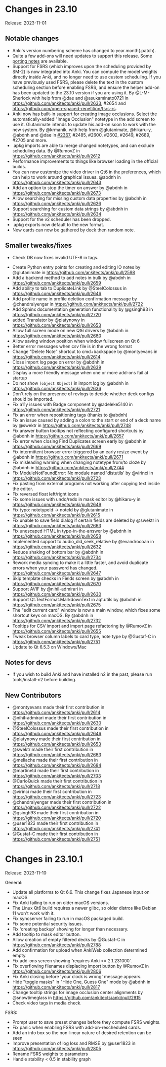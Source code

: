 # Changes in 23.10

Release: 2023-11-01

## Notable changes

* Anki's version numbering scheme has changed to year.month(.patch).
* Quite a few add-ons will need updates to support this release. Some [porting notes](https://forums.ankiweb.net/t/porting-tips-for-anki-23-10/35916) are available.
* Support for FSRS (which improves upon the scheduling provided by SM-2) is now integrated into Anki. You can compute the model weights directly inside Anki, and no longer need to use custom scheduling. If you have previously used FSRS, please delete the text in the custom scheduling section before enabling FSRS, and ensure the helper add-on has been updated to the 23.10 version if you are using it. By @L-M-Sherlock with help from @dae and @asukaminato0721 in https://github.com/ankitects/anki/pull/2633, #2654 and https://github.com/open-spaced-repetition/fsrs-rs.
* Anki now has built-in support for creating image occlusions. Select the automatically-added "Image Occlusion" notetype in the add screen to use it. Glutanimate intends to update his add-on soon to work with the new system. By @krmanik, with help from @glutanimate, @hikaru-y, @abdnh and @dae in [#2367](https://github.com/ankitects/anki/pull/2367), #2485, #2600, #2602, #2649, #2689, #2705 and more.
* .apkg imports are able to merge changed notetypes, and can exclude scheduling data. By @RumovZ in https://github.com/ankitects/anki/pull/2612
* Performance improvements to things like browser loading in the official builds.
* You can now customize the video driver in Qt6 in the preferences, which can help to work around graphical issues. @abdnh in https://github.com/ankitects/anki/pull/2643
* Add an option to stop the timer on answer by @abdnh in https://github.com/ankitects/anki/pull/2673
* Allow searching for missing custom data properties by @abdnh in https://github.com/ankitects/anki/pull/2626
* Support searching for custom data strings by @abdnh in https://github.com/ankitects/anki/pull/2634
* Support for the v2 scheduler has been dropped. 
* .apkg exports now default to the new format.
* New cards can now be gathered by deck then random note.

## Smaller tweaks/fixes

- Check DB now fixes invalid UTF-8 in tags.
* Create Python entry points for creating and editing IO notes by @glutanimate in https://github.com/ankitects/anki/pull/2598
* Add a backend method to add notes in bulk by @abdnh in https://github.com/ankitects/anki/pull/2659
* Add ability to tab to DuplicateLink by @SteelColossus in https://github.com/ankitects/anki/pull/2646
* Add profile name in profile deletion confirmation message by @chandraiyengar in https://github.com/ankitects/anki/pull/2722
* Add Sphinx documentation generation functionality by @gsingh93 in https://github.com/ankitects/anki/pull/2720
* added Translator by @platynowy in https://github.com/ankitects/anki/pull/2653
* Allow full screen mode on new Qt6 drivers by @abdnh in https://github.com/ankitects/anki/pull/2660
* Allow saving window position when window fullscreen on Qt 6
* Better error messages when csv file is in the wrong format
* Change “Delete Note” shortcut to cmd+backspace by @montyevans in https://github.com/ankitects/anki/pull/2614
* Close import log page on error by @abdnh in https://github.com/ankitects/anki/pull/2639
* Display a more friendly message when one or more add-ons fail at startup
* Do not show `[object Object]` in import log by @abdnh in https://github.com/ankitects/anki/pull/2636
* Don't rely on the presence of revlogs to decide whether deck configs should be imported.
* Fix a11y issues with Badge component by @adeleke5140 in https://github.com/ankitects/anki/pull/2721
* Fix an error when repositioning tags (thanks to @abdnh)
* Fix an issue caused by adding a colon to the start or end of a deck name by @swektr in https://github.com/ankitects/anki/pull/2748
* Fix answer button tooltips not reflecting configured shortcuts by @abdnh in https://github.com/ankitects/anki/pull/2657
* Fix error when closing Find Duplicates screen early by @abdnh in https://github.com/ankitects/anki/pull/2669
* Fix intermittent browser error triggered by an early resize event by @abdnh in https://github.com/ankitects/anki/pull/2671
* Fix misleading warning when changing notetype from/to cloze by @abdnh in https://github.com/ankitects/anki/pull/2744
* Fix ModuleNotFoundError: No module named 'distutils' by @virinci in https://github.com/ankitects/anki/pull/2723
* Fix pasting from external programs not working after copying text inside the editor.
* Fix reversed float left/right icons
* Fix some issues with undo/redo in mask editor by @hikaru-y in https://github.com/ankitects/anki/pull/2649
* Fix typo: notetypeId → noteId by @glutanimate in https://github.com/ankitects/anki/pull/2615
* Fix unable to save field dialog if certain fields are deleted by @swektr in https://github.com/ankitects/anki/pull/2663
* Fix unescaped HTML in type-in-the-answer by @abdnh in https://github.com/ankitects/anki/pull/2658
* Implemented support to audio_did_seek_relative by @evandrocoan in https://github.com/ankitects/anki/pull/2632
* Reduce shaking of bottom bar by @abdnh in https://github.com/ankitects/anki/pull/2734
* Rework media syncing to make it a little faster, and avoid duplicate errors when your password has changed.  https://github.com/ankitects/anki/pull/2647
* Skip template checks in Fields screen by @abdnh in https://github.com/ankitects/anki/pull/2670
* Support AVIF by @nihil-admirari in https://github.com/ankitects/anki/pull/2630
* Support Qt.TextFormat.MarkdownText in aqt.utils by @abdnh in https://github.com/ankitects/anki/pull/2675
* The "edit current card" window is now a main window, which fixes some shortcut keys on macOS. By @abdnh in https://github.com/ankitects/anki/pull/2732
* Tooltips for CSV import and import page refactoring by @RumovZ in https://github.com/ankitects/anki/pull/2655
* Tweak browser column labels to card type, note type by @Gustaf-C in https://github.com/ankitects/anki/pull/2751
* Update to Qt 6.5.3 on Windows/Mac

## Notes for devs

- If you wish to build Anki and have installed n2 in the past, please run tools/install-n2 before building.

## New Contributors
* @montyevans made their first contribution in https://github.com/ankitects/anki/pull/2614
* @nihil-admirari made their first contribution in https://github.com/ankitects/anki/pull/2630
* @SteelColossus made their first contribution in https://github.com/ankitects/anki/pull/2646
* @platynowy made their first contribution in https://github.com/ankitects/anki/pull/2653
* @swektr made their first contribution in https://github.com/ankitects/anki/pull/2663
* @meliache made their first contribution in https://github.com/ankitects/anki/pull/2684
* @martinetd made their first contribution in https://github.com/ankitects/anki/pull/2703
* @CarloQuick made their first contribution in https://github.com/ankitects/anki/pull/2718
* @virinci made their first contribution in https://github.com/ankitects/anki/pull/2723
* @chandraiyengar made their first contribution in https://github.com/ankitects/anki/pull/2722
* @gsingh93 made their first contribution in https://github.com/ankitects/anki/pull/2720
* @user1823 made their first contribution in https://github.com/ankitects/anki/pull/2741
* @Gustaf-C made their first contribution in https://github.com/ankitects/anki/pull/2751

# Changes in 23.10.1

Release: 2023-11-10

General:

* Update all platforms to Qt 6.6. This change fixes Japanese input on macOS.
* Fix Anki failing to run on older macOS versions.
* The Linux Qt6 build requires a newer glibc, so older distros like Debian 11 won't work with it.
* Fix syncserver failing to run in macOS packaged build.
* Fix some potential security issues.
* Fix 'creating backup' showing for longer than necessary.
* Add tooltip to mask editor button.
* Allow creation of empty filtered decks by @Gustaf-C in https://github.com/ankitects/anki/pull/2788
* Add confirmation for upload when AnkiWeb collection determined empty.
* Fix add-ons screen showing 'requires Anki >= 2.1.231000'.
* Fix overflowing filenames displacing import button by @RumovZ in https://github.com/ankitects/anki/pull/2806
* Fix Anki closing before 'your clock is wrong' message appears.
* Hide "toggle masks" in "Hide One, Guess One" mode by @abdnh in https://github.com/ankitects/anki/pull/2817
* Change tooltip strings for image occlusion center alignments by @snowtimeglass in https://github.com/ankitects/anki/pull/2815
* Check video tags in media check.

FSRS:

* Prompt user to save preset changes before they compute FSRS weights.
* Fix panic when enabling FSRS with add-on-rescheduled cards.
* Add an info box so the non-linear nature of desired retention can be seen
* Improve presentation of log loss and RMSE by @user1823 in https://github.com/ankitects/anki/pull/2805
* Rename FSRS weights to parameters
* Handle stability < 0.5 in stability graph
